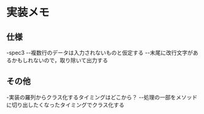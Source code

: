 実装メモ
====

仕様
----

-spec3
--複数行のデータは入力されないものと仮定する
--末尾に改行文字があるかもしれないので，取り除いて出力する

その他
----

-実装の羅列からクラス化するタイミングはどこから？
--処理の一部をメソッドに切り出したくなったタイミングでクラス化する
